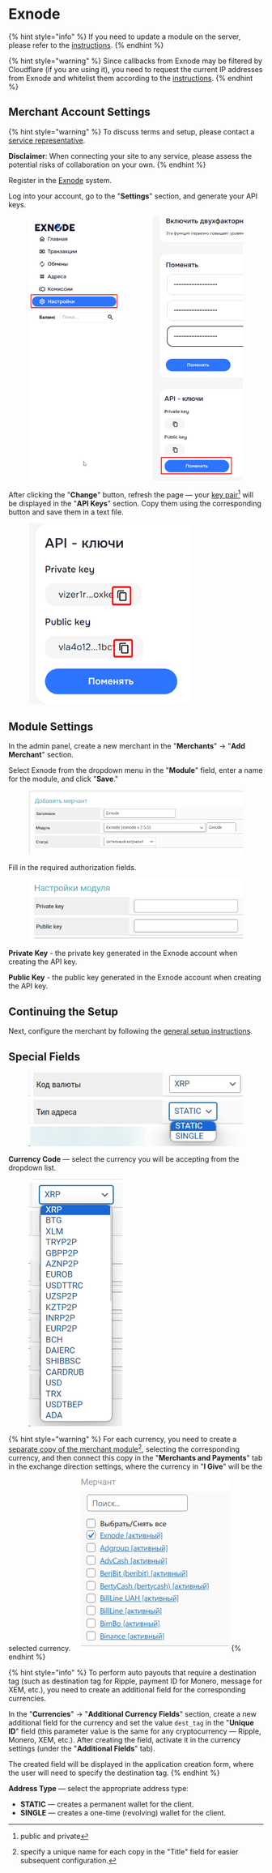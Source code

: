 # Exnode

{% hint style="info" %}
If you need to update a module on the server, please refer to the [instructions](https://premium.gitbook.io/main/en/en/basic-settings/faq/updating-script-files-on-the-server/how-to-update-files-on-the-server#merchant-and-auto-payout-modules).
{% endhint %}

{% hint style="warning" %}
Since callbacks from Exnode may be filtered by Cloudflare (if you are using it), you need to request the current IP addresses from Exnode and whitelist them according to the [instructions](https://premium.gitbook.io/main/en/basic-settings/faq/dobavlenie-ip-adresov-v-whitelist-v-cloudflare).
{% endhint %}

## Merchant Account Settings

{% hint style="warning" %}
To discuss terms and setup, please contact a [service representative](https://t.me/exnode_crypto).

**Disclaimer**: When connecting your site to any service, please assess the potential risks of collaboration on your own.
{% endhint %}

Register in the [Exnode](https://pay.exnode.ru/) system.

Log into your account, go to the "**Settings**" section, and generate your API keys.

<figure><img src="../../../.gitbook/assets/image (758)_eng.png" alt="" width="563"><figcaption></figcaption></figure>

After clicking the "**Change**" button, refresh the page — your [key pair](#user-content-fn-1)[^1] will be displayed in the "**API Keys**" section. Copy them using the corresponding button and save them in a text file.

<figure><img src="../../../.gitbook/assets/image (759)_eng.png" alt="" width="319"><figcaption></figcaption></figure>

## Module Settings

In the admin panel, create a new merchant in the "**Merchants**" -> "**Add Merchant**" section.

Select Exnode from the dropdown menu in the "**Module**" field, enter a name for the module, and click "**Save**."

<figure><img src="../../../.gitbook/assets/image (760)_eng.png" alt=""><figcaption></figcaption></figure>

Fill in the required authorization fields.

<figure><img src="../../../.gitbook/assets/image (761)_eng.png" alt=""><figcaption></figcaption></figure>

**Private Key** - the private key generated in the Exnode account when creating the API key.

**Public Key** - the public key generated in the Exnode account when creating the API key.

## Continuing the Setup

Next, configure the merchant by following the [general setup instructions](https://premium.gitbook.io/main/en/en/basic-settings/merchants-and-auto-payments/merchants/general-merchant-settings).

## Special Fields

<figure><img src="../../../.gitbook/assets/image (504)_eng.png" alt=""><figcaption></figcaption></figure>

**Currency Code** — select the currency you will be accepting from the dropdown list.

<figure><img src="../../../.gitbook/assets/image (505)_eng.png" alt=""><figcaption></figcaption></figure>

{% hint style="warning" %}
For each currency, you need to create a [separate copy of the merchant module](#user-content-fn-2)[^2], selecting the corresponding currency, and then connect this copy in the "**Merchants and Payments**" tab in the exchange direction settings, where the currency in "**I Give**" will be the selected currency.
![](<../../../.gitbook/assets/image (1377)_eng.png>)
{% endhint %}

{% hint style="info" %}
To perform auto payouts that require a destination tag (such as destination tag for Ripple, payment ID for Monero, message for XEM, etc.), you need to create an additional field for the corresponding currencies.

In the "**Currencies**" -> "**Additional Currency Fields**" section, create a new additional field for the currency and set the value `dest_tag` in the "**Unique ID**" field (this parameter value is the same for any cryptocurrency — Ripple, Monero, XEM, etc.). After creating the field, activate it in the currency settings (under the "**Additional Fields**" tab).

The created field will be displayed in the application creation form, where the user will need to specify the destination tag.
{% endhint %}

**Address Type** — select the appropriate address type:

* **STATIC** — creates a permanent wallet for the client.
* **SINGLE** — creates a one-time (revolving) wallet for the client.

[^1]: public and private

[^2]: specify a unique name for each copy in the "Title" field for easier subsequent configuration.